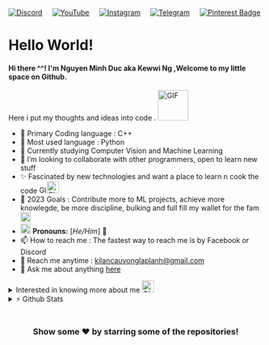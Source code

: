<!-- 
     author =       "Kewwi Ng aka Nguyen Minh Duc",
     year   =       "2003",
     date  =	    "November 15th ,2023"
-->
[![Discord](https://img.shields.io/badge/Discord-%235865F2.svg?style=for-the-badge&logo=discord&logoColor=white)](discordapp.com/users/838987358400806914)&nbsp;&nbsp;&nbsp;&nbsp;&nbsp;[![YouTube](https://img.shields.io/badge/YouTube-%23FF0000.svg?style=for-the-badge&logo=YouTube&logoColor=white)](https://www.youtube.com/channel/UCE3wY9UeyiSf5m_Wl8IZKqQ)&nbsp;&nbsp;&nbsp;&nbsp;&nbsp;[![Instagram](https://img.shields.io/badge/Instagram-%23E4405F.svg?style=for-the-badge&logo=Instagram&logoColor=white)](https://www.instagram.com/mduc4723/)&nbsp;&nbsp;&nbsp;&nbsp;&nbsp;[![Telegram](https://img.shields.io/badge/Telegram-2CA5E0?style=for-the-badge&logo=telegram&logoColor=white)](https://twitter.com/utahasimp)&nbsp;&nbsp;&nbsp;&nbsp;&nbsp;[![Pinterest Badge](https://img.shields.io/badge/Facebook-1877F2?style=for-the-badge&logo=facebook&logoColor=white)](https://www.facebook.com/cauvong.kilan.3)

# **Hello World!**

#### Hi there ^^! I'm Nguyen Minh Duc aka Kewwi Ng ,Welcome to my little space on Github. 
 Here i put my thoughts and ideas into code . <img alt = "GIF" src=https://github.com/cuddles47/cuddles47/blob/main/assets/wave.gif width="60px" /> 

- 🔭 Primary Coding language : C++
- 🐍 Most used language : Python
- 🌱 Currently studying Computer Vision and Machine Learning 
- 👯 I’m looking to collaborate with other programmers, open to learn new stuff
- ✨ Fascinated by new technologies and want a place to learn n cook the code <img alt = "GIF" src=https://github.com/cuddles47/cuddles47/blob/main/assets/Cauldron.gif width="15px" /><img alt = "GIF" src=https://github.com/cuddles47/cuddles47/blob/main/assets/gandalf_parrot.gif width="24px" />
- 🥅 2023 Goals : Contribute more to ML projects, achieve more knowlegde, be more discipline, bulking and full fill my wallet for the fam <img alt = "GIF" src=https://github.com/cuddles47/cuddles47/blob/main/assets/coin.gif width="20px" />
- <img alt="GIF" src=https://github.com/cuddles47/cuddles47/blob/main/assets/powerup.gif width="20px" /> **Pronouns:** [*He/Him*] 🧔
- 📫 How to reach me : The fastest way to reach me is by Facebook or Discord
- 📧 Reach me anytime : kilancauvonglaplanh@gmail.com
- 💬 Ask me about anything [here](https://github.com/cuddles47/cuddles47/issues)

<details>
	<summary> Interested in knowing more about me <img alt = "GIF" src=https://github.com/cuddles47/cuddles47/blob/main/assets/point_down.gif width="24px" /> </summary>

  <br />
  <img alt="" align="right" src="https://github.com/cuddles47/cuddles47/blob/main/assets/richad(richard%20watterson%20chad%20phase).gif" width="300">

  
Salutations! I'm currently navigating my third year at Uneti University and FPT Skillking in Vietnam, juggling roles as an avid student, a proficient developer, and a dedicated Python instructor. In addition to my tech-centric pursuits, I derive pleasure from gardening, relish invigorating jogs, and partake in lively gaming sessions with friends.

I am deeply committed to evolving into a seasoned software developer and design enthusiast, fueled by an unyielding dedication to self-improvement. Beyond coding and tending to my garden, I find joy in experimenting with cooking and turning basic ingredients into gratifying meals.

With a down-to-earth demeanor and a straightforward approach to life, I embrace simplicity while maintaining a continuous thirst for learning. I thrive on challenges and am motivated by the prospect of personal and professional growth. An enthusiastic seeker of knowledge, I am quick to adapt to new technologies, consistently willing to study emerging trends, and pride myself on being a rapid learner.

In my quest for mastery, I actively seek a mentor who shares my passion and is dedicated to guiding me on this dynamic journey. Whether I'm delving into the intricacies of coding, exploring innovative solutions, or actively pursuing the latest in technology, I bring a relentless pursuit of excellence and a readiness to embrace new challenges. 

I 'm in search of a mentor who is dedicated and wholeheartedly invested in my journey and a workplace to pay the bills and fully develope myself. &nbsp;<img alt = "GIF" src=https://github.com/cuddles47/cuddles47/blob/main/assets/happy.gif width="24px" />
  <br />
  <p align="center">
    <img src="https://readme-typing-svg.herokuapp.com?font=Fira+Code&duration=1200&pause=800&random=false&lines=I+believed+in+Python+supremacy;I+love+making+games;Passionate+in+ML;&width=400&height=50">
  </p>
  <p align="center">
     ** In&nbsp;my&nbsp;own&nbsp;way&nbsp;to&nbsp;my&nbsp;goal&nbsp;with&nbsp;my&nbsp;duty&nbsp;and&nbsp;ain't&nbsp;gonna&nbsp;stop&nbsp;till&nbsp;things&nbsp;done**
  </p>
  <p align="center">
     <img alt = "GIF" src=https://github.com/cuddles47/cuddles47/blob/main/assets/403210208_331194382991977_1610066798593562093_n.jpg />
  </p>
</details>

<details>
	<summary> ⚡ Github Stats </summary>
	<br />
	
<div style="display:flex; flex-flow: column wrap;">
	<div style="width:50%">
	  	<a href="https://github.com/cuddles47">
	    		`<img src="https://github-readme-stats.vercel.app/api?username=cuddles47&show_icons=true&theme=ambient_gradient&border_radius=6" alt="Kewwi's GitHub stats"/>`
	 	 </a>
	</div>
	<div style="width:50%">
	    <a href="https://github.com/cuddles47">
		<img src="https://github-readme-streak-stats.herokuapp.com?user=cuddles47&theme=ambient_gradient&border_radius=6" />
	    </a>
        </div>
</div>

![Profile views](https://komarev.com/ghpvc/?username=cuddles47&label=PROFILE+VIEWS&style=flat-square) 
![GitHub followers](https://img.shields.io/github/followers/cuddles47?style=social)
</details>

#

<div align="center">

### Show some ❤️ by starring some of the repositories!

</div>




